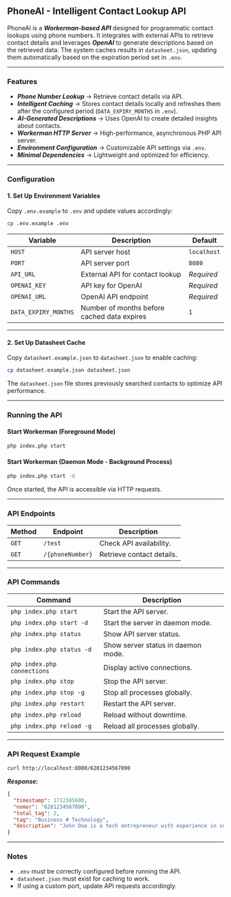## PhoneAI - Intelligent Contact Lookup API  

PhoneAI is a ***Workerman-based API*** designed for programmatic contact lookups using phone numbers. It integrates with external APIs to retrieve contact details and leverages ***OpenAI*** to generate descriptions based on the retrieved data. The system caches results in `datasheet.json`, updating them automatically based on the expiration period set in `.env`.  

---

### Features  

- ***Phone Number Lookup*** → Retrieve contact details via API.  
- ***Intelligent Caching*** → Stores contact details locally and refreshes them after the configured period (`DATA_EXPIRY_MONTHS` in `.env`).  
- ***AI-Generated Descriptions*** → Uses OpenAI to create detailed insights about contacts.  
- ***Workerman HTTP Server*** → High-performance, asynchronous PHP API server.  
- ***Environment Configuration*** → Customizable API settings via `.env`.  
- ***Minimal Dependencies*** → Lightweight and optimized for efficiency.  

---

### Configuration  

#### 1. Set Up Environment Variables  
Copy `.env.example` to `.env` and update values accordingly:  

```sh
cp .env.example .env
```

| Variable             | Description                                      | Default      |
|----------------------|--------------------------------------------------|-------------|
| `HOST`              | API server host                                  | `localhost` |
| `PORT`              | API server port                                  | `8080`      |
| `API_URL`           | External API for contact lookup                  | *Required*  |
| `OPENAI_KEY`        | API key for OpenAI                               | *Required*  |
| `OPENAI_URL`        | OpenAI API endpoint                              | *Required*  |
| `DATA_EXPIRY_MONTHS` | Number of months before cached data expires     | `1`         |

---

#### 2. Set Up Datasheet Cache  
Copy `datasheet.example.json` to `datasheet.json` to enable caching:  

```sh
cp datasheet.example.json datasheet.json
```

The `datasheet.json` file stores previously searched contacts to optimize API performance.  

---

### Running the API  

#### Start Workerman (Foreground Mode)  
```sh
php index.php start
```

#### Start Workerman (Daemon Mode - Background Process)  
```sh
php index.php start -d
```

Once started, the API is accessible via HTTP requests.  

---

### API Endpoints  

| Method | Endpoint         | Description                           |
|--------|----------------|--------------------------------------|
| `GET`  | `/test`         | Check API availability.            |
| `GET`  | `/{phoneNumber}` | Retrieve contact details.          |

---

### API Commands  

| Command                        | Description                              |
|---------------------------------|------------------------------------------|
| `php index.php start`          | Start the API server.                    |
| `php index.php start -d`       | Start the server in daemon mode.         |
| `php index.php status`         | Show API server status.                  |
| `php index.php status -d`      | Show server status in daemon mode.       |
| `php index.php connections`    | Display active connections.              |
| `php index.php stop`           | Stop the API server.                     |
| `php index.php stop -g`        | Stop all processes globally.             |
| `php index.php restart`        | Restart the API server.                  |
| `php index.php reload`         | Reload without downtime.                 |
| `php index.php reload -g`      | Reload all processes globally.           |

---

### API Request Example  

```sh
curl http://localhost:8080/6281234567890
```

***Response:***  
```json
{
  "timestamp": 1712385600,
  "nomor": "6281234567890",
  "total_tag": 2,
  "tag": "Business # Technology",
  "description": "John Doe is a tech entrepreneur with experience in software development..."
}
```

---

### Notes  
- `.env` must be correctly configured before running the API.  
- `datasheet.json` must exist for caching to work.  
- If using a custom port, update API requests accordingly.